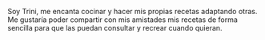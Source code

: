 Soy Trini, me encanta cocinar y hacer mis propias recetas adaptando otras. Me gustaría poder compartir con mis amistades mis recetas de forma sencilla para que las puedan consultar y recrear cuando quieran. 
